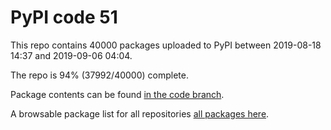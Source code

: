 # PyPI code 51

This repo contains 40000 packages uploaded to PyPI between 
2019-08-18 14:37 and 2019-09-06 04:04.

The repo is 94% (37992/40000) complete.

Package contents can be found [in the code branch](https://github.com/pypi-data/pypi-mirror-51/tree/code/packages).

A browsable package list for all repositories [all packages here](https://pypi-data.github.io/website/repositories/pypi-mirror-51).


